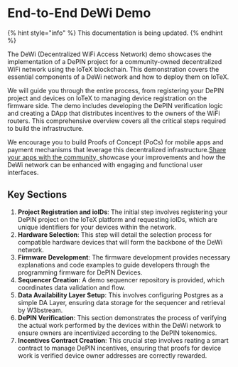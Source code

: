 # End-to-End DeWi Demo

{% hint style="info" %}
This documentation is being updated.&#x20;
{% endhint %}

The DeWi (Decentralized WiFi Access Network) demo showcases the implementation of a DePIN project for a community-owned decentralized WiFi network using the IoTeX blockchain. This demonstration covers the essential components of a DeWi network and how to deploy them on IoTeX.

We will guide you through the entire process, from registering your DePIN project and devices on IoTeX to managing device registration on the firmware side. The demo includes developing the DePIN verification logic and creating a DApp that distributes incentives to the owners of the WiFi routers. This comprehensive overview covers all the critical steps required to build the infrastructure.

We encourage you to build Proofs of Concept (PoCs) for mobile apps and payment mechanisms that leverage this decentralized infrastructure.[Share your apps with the community, ](https://iotex.io/devdiscord)showcase your improvements and how the DeWi network can be enhanced with engaging and functional user interfaces.

## Key Sections

1. **Project Registration and ioIDs**: The initial step involves registering your DePIN project on the IoTeX platform and requesting ioIDs, which are unique identifiers for your devices within the network.
2. **Hardware Selection**: This  step will detail the selection process for compatible hardware devices that will form the backbone of the DeWi network.
3. **Firmware Development**: The firmware development provides necessary explanations and code examples to guide developers through the programming firmware for DePIN Devices.
4. **Sequencer Creation**: A demo sequencer repository is provided, which coordinates data validation and flow.
5. **Data Availability Layer Setup**: This involves configuring Postgres as a simple DA Layer, ensuring  data storage for the sequencer and retrieval by W3bstream.
6. **DePIN Verification**: This section demonstrates the process of verifying the actual work performed by the devices within the DeWi network to ensure owners are incentivized according to the DePIN tokenomics.
7. **Incentives Contract Creation**: This crucial step involves reating a smart contract to manage DePIN incentives, ensuring that proofs for device work is verified device owner addresses are correctly rewarded.
